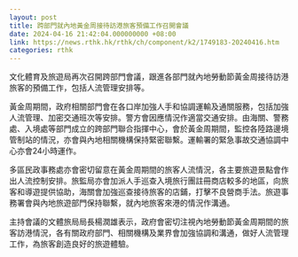 ```yaml
---
layout: post
title: 跨部門就內地黃金周接待訪港旅客預備工作召開會議
date: 2024-04-16 21:42:04.000000000 +08:00
link: https://news.rthk.hk/rthk/ch/component/k2/1749183-20240416.htm
categories: rthk
---
```


文化體育及旅遊局再次召開跨部門會議，跟進各部門就內地勞動節黃金周接待訪港旅客的預備工作，包括人流管理安排等。

黃金周期間，政府相關部門會在各口岸加強人手和協調運輸及通關服務，包括加強人流管理、加密交通班次等安排。警方會因應情況作適當交通安排。由海關、警務處、入境處等部門成立的跨部門聯合指揮中心，會於黃金周期間，監控各陸路邊境管制站的情況，亦會與內地相關機構保持緊密聯繫。運輸署的緊急事故交通協調中心亦會24小時運作。

多區民政事務處亦會密切留意在黃金周期間的旅客人流情況，各主要旅遊景點會作出人流控制安排。旅監局亦會加派人手巡查入境旅行團註冊商店較多的地區，向旅客和導遊提供協助，海關會加強巡查接待旅客的店鋪，打擊不良營商手法。旅遊事務署會與內地旅遊部門保持聯繫，就內地旅客來港的情況作溝通。

主持會議的文體旅局局長楊潤雄表示，政府會密切注視內地勞動節黃金周期間的旅客訪港情況，各有關政府部門、相關機構及業界會加強協調和溝通，做好人流管理工作，為旅客創造良好的旅遊體驗。
